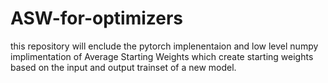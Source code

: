 # ASW-for-optimizers

this repository will enclude the pytorch implenentaion and low level numpy implimentation of Average Starting Weights which create starting weights based on the input and output
trainset of a new model.
